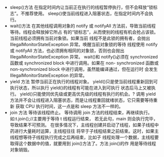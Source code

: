 - sleep()方法 
在指定时间内让当前正在执行的线程暂停执行，但不会释放“锁标志”。不推荐使用。 sleep()使当前线程进入阻塞状态，在指定时间内不会执行。
- wait()方法
在其他线程调用对象的 notify 或 notifyAll 方法前，导致当前线程等待。线程会释放掉它所占 有的“锁标志”，从而使别的线程有机会抢占该锁。当前线程必须拥有当前对象锁。如果当前 线程不是此锁的拥有者，会抛出 IllegalMonitorStateException 异常。唤醒当前对象锁的等待 线程使用 notify 或 notifyAll 方法，也必须拥有相同的对象锁，否则也会抛出 IllegalMonitorStateException 异常。
wait()和 notify()必须在 synchronized 函数或 synchronized block 中进行调用。如果在 non- synchronized 函数或 non-synchronized block 中进行调用，虽然能编译通过，但在运行时 会发生 IllegalMonitorStateException 的异常。
- yield 方法
暂停当前正在执行的线程对象。
yield()只是使当前线程重新回到可执行状态，所以执行 yield()的线程有可能在进入到可执行 状态后马上又被执行。
yield()只能使同优先级或更高优先级的线程有执行的机会。?
调用 yield 方法并不会让线程进入阻塞状态，而是让线程重回就绪状态，它只需要等待重新 获取 CPU 执行时间，这一点是和 sleep 方法不一样的。
- join 方法
等待该线程终止。
等待调用 join 方法的线程结束，再继续执行。如:t.join();//主要用于等待 t 线程运行结束， 若无此句，main 则会执行完毕，导致结果不可预测。 在很多情况下，主线程创建并启动了线程，如果子线程中药进行大量耗时运算，主线程往往 将早于子线程结束之前结束。这时，如果主线程想等待子线程执行完成之后再结束，比如子 线程处理一个数据，主线程要取得这个数据中的值，就要用到 join()方法了。方法 join()的作 用是等待线程对象销毁。